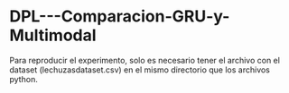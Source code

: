 # DPL---Comparacion-GRU-y-Multimodal
Para reproducir el experimento, solo es necesario tener el archivo con el dataset (lechuzasdataset.csv) en el mismo directorio que los archivos python.
